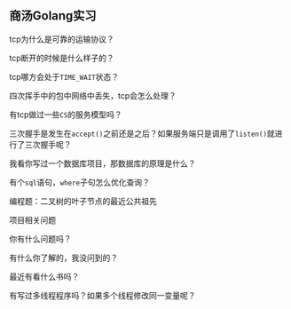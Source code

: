 ## 商汤Golang实习 

tcp为什么是可靠的运输协议？

tcp断开的时候是什么样子的？

tcp哪方会处于`TIME_WAIT`状态？

四次挥手中的包中网络中丢失，tcp会怎么处理？

有tcp做过一些`CS`的服务模型吗？

三次握手是发生在`accept()`之前还是之后？如果服务端只是调用了`listen()`就进行了三次握手呢？

我看你写过一个数据库项目，那数据库的原理是什么？

有个`sql`语句，`where`子句怎么优化查询？

编程题：二叉树的叶子节点的最近公共祖先

项目相关问题

你有什么问题吗？

有什么你了解的，我没问到的？

最近有看什么书吗？

有写过多线程程序吗？如果多个线程修改同一变量呢？